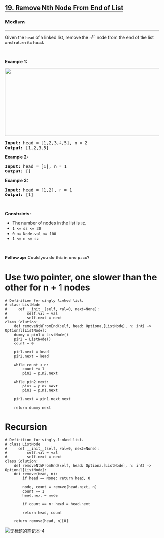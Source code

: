 <h2><a href="https://leetcode.com/problems/remove-nth-node-from-end-of-list/">19. Remove Nth Node From End of List</a></h2><h3>Medium</h3><hr><div><p>Given the <code>head</code> of a linked list, remove the <code>n<sup>th</sup></code> node from the end of the list and return its head.</p>

<p>&nbsp;</p>
<p><strong>Example 1:</strong></p>
<img alt="" src="https://assets.leetcode.com/uploads/2020/10/03/remove_ex1.jpg" style="width: 542px; height: 222px;">
<pre><strong>Input:</strong> head = [1,2,3,4,5], n = 2
<strong>Output:</strong> [1,2,3,5]
</pre>

<p><strong>Example 2:</strong></p>

<pre><strong>Input:</strong> head = [1], n = 1
<strong>Output:</strong> []
</pre>

<p><strong>Example 3:</strong></p>

<pre><strong>Input:</strong> head = [1,2], n = 1
<strong>Output:</strong> [1]
</pre>

<p>&nbsp;</p>
<p><strong>Constraints:</strong></p>

<ul>
	<li>The number of nodes in the list is <code>sz</code>.</li>
	<li><code>1 &lt;= sz &lt;= 30</code></li>
	<li><code>0 &lt;= Node.val &lt;= 100</code></li>
	<li><code>1 &lt;= n &lt;= sz</code></li>
</ul>

<p>&nbsp;</p>
<p><strong>Follow up:</strong> Could you do this in one pass?</p>
</div>

# Use two pointer, one slower than the other for n + 1 nodes
	# Definition for singly-linked list.
	# class ListNode:
	#     def __init__(self, val=0, next=None):
	#         self.val = val
	#         self.next = next
	class Solution:
	    def removeNthFromEnd(self, head: Optional[ListNode], n: int) -> Optional[ListNode]:
		dummy = pin1 = ListNode()
		pin2 = ListNode()
		count = 0

		pin1.next = head
		pin2.next = head

		while count < n: 
		    count += 1
		    pin2 = pin2.next

		while pin2.next:
		    pin2 = pin2.next
		    pin1 = pin1.next

		pin1.next = pin1.next.next

		return dummy.next
		

# Recursion
	# Definition for singly-linked list.
	# class ListNode:
	#     def __init__(self, val=0, next=None):
	#         self.val = val
	#         self.next = next
	class Solution:
	    def removeNthFromEnd(self, head: Optional[ListNode], n: int) -> Optional[ListNode]:
		def remove(head, n):
		    if head == None: return head, 0

		    node, count = remove(head.next, n)
		    count += 1
		    head.next = node

		    if count == n: head = head.next

		    return head, count

		return remove(head, n)[0]
		
		
  ![无标题的笔记本-4](https://user-images.githubusercontent.com/48045950/163341698-8fe3d562-4083-41f4-b493-4a83f5dbe0c2.jpg) 

